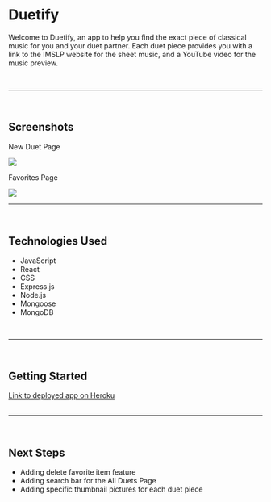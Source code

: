 <h1>Duetify</h1>
<p>Welcome to Duetify, an app to help you find the exact piece of classical music for you and your duet partner. Each duet piece provides you with a link to the IMSLP website for the sheet music, and a YouTube video for the music preview.</p>
<br>
<hr>
<br>
<h2>Screenshots</h2>
<p>New Duet Page</p>
<img src="https://i.imgur.com/0SmvaJn.png"></img>
<p>Favorites Page</p>
<img src="https://i.imgur.com/s54UOal.png"></img>
<br>
<hr>
<br>
<h2>Technologies Used</h2>
<ul>
    <li>JavaScript</li>
    <li>React</li>
    <li>CSS</li>
    <li>Express.js</li>
    <li>Node.js</li>
    <li>Mongoose</li>
    <li>MongoDB</li>
</ul>
<br>
<hr>
<br>
<h2>Getting Started</h2>
<a href="">Link to deployed app on Heroku</a>
<br>
<br>
<hr>
<br>
<h2>Next Steps</h2>
<ul>
    <li>Adding delete favorite item feature</li>
    <li>Adding search bar for the All Duets Page</li>
    <li>Adding specific thumbnail pictures for each duet piece</li>
<ul>
